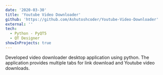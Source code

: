 ```yaml
---
date: '2020-03-30'
title: 'Youtube Video Downloader'
github: 'https://github.com/Ashutoshcoder/Youtube-Video-Downloader'
external: ''
tech:
  - Python - PyQT5
  - QT Designer
showInProjects: true
---
```


Developed video downloader desktop application using python. The application
provides multiple tabs for link download and Youtube video downloads.
